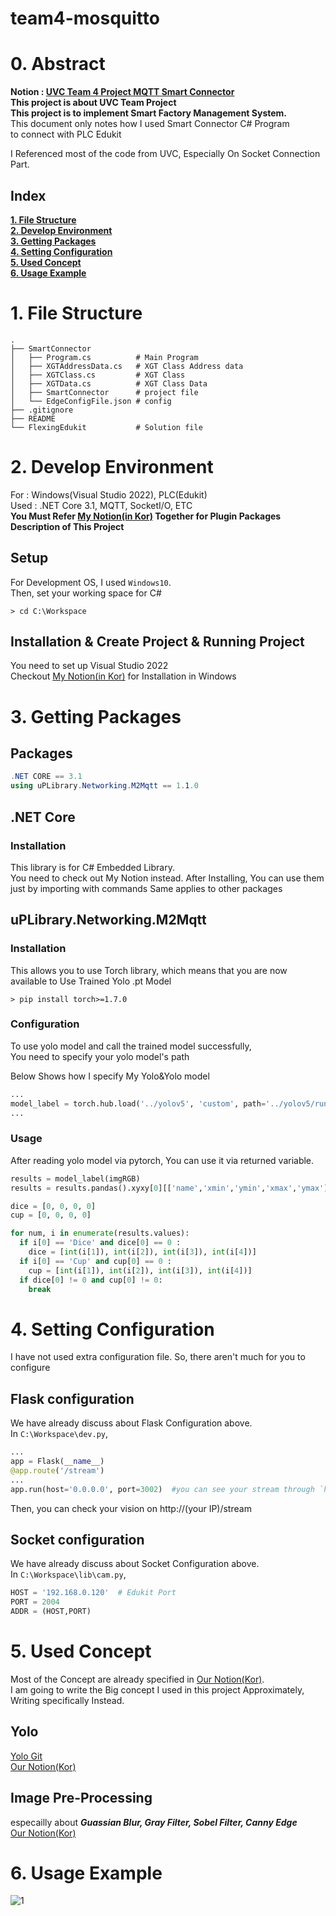 # team4-mosquitto

# 0. Abstract
**Notion : [UVC Team 4 Project MQTT Smart Connector](https://www.notion.so/1d50eee57be542fd8435cf5088dd9936#4a7257e9d60b4ae6b9ff57869f8b05f3)**  
**This project is about UVC Team Project**  
**This project is to implement Smart Factory Management System.**  
This document only notes how I used Smart Connector C# Program   
to connect with PLC Edukit  

I Referenced most of the code from UVC,
Especially On Socket Connection Part.

## Index  

[**1. File Structure**](https://github.com/shlee9605/team4-mosquitto#1-file-structure)  
[**2. Develop Environment**](https://github.com/shlee9605/team4-mosquitto#2-develop-environment)  
[**3. Getting Packages**](https://github.com/shlee9605/team4-mosquitto#3-getting-packages)  
[**4. Setting Configuration**](https://github.com/shlee9605/team4-mosquitto#4-setting-configuration)  
[**5. Used Concept**](https://github.com/shlee9605/team4-mosquitto#5-used-concept)  
[**6. Usage Example**](https://github.com/shlee9605/team4-mosquitto#6-usage-example)  
  
  
# 1. File Structure

```
.
├── SmartConnector          
│   ├── Program.cs          # Main Program
│   ├── XGTAddressData.cs   # XGT Class Address data
│   ├── XGTClass.cs         # XGT Class
│   ├── XGTData.cs          # XGT Class Data
│   ├── SmartConnector      # project file
│   └── EdgeConfigFile.json # config
├── .gitignore
├── README
└── FlexingEdukit           # Solution file
```

# 2. Develop Environment

For : Windows(Visual Studio 2022), PLC(Edukit)  
Used : .NET Core 3.1, MQTT, SocketI/O, ETC  
**You Must Refer [My Notion(in Kor)](https://www.notion.so/1d50eee57be542fd8435cf5088dd9936#4a7257e9d60b4ae6b9ff57869f8b05f3) Together for Plugin Packages Description of This Project**  

## Setup
For Development OS, I used `Windows10`.  
Then, set your working space for C#  
```console
> cd C:\Workspace
```
  
## Installation & Create Project & Running Project
You need to set up Visual Studio 2022  
Checkout [My Notion(in Kor)](https://www.notion.so/1d50eee57be542fd8435cf5088dd9936#4a7257e9d60b4ae6b9ff57869f8b05f3) for Installation in Windows  
  
  
# 3. Getting Packages

## Packages
```C#
.NET CORE == 3.1
using uPLibrary.Networking.M2Mqtt == 1.1.0
```
  
## .NET Core

### Installation
This library is for C# Embedded Library.  
You need to check out My Notion instead.
After Installing, You can use them just by importing with commands
Same applies to other packages  
  
## uPLibrary.Networking.M2Mqtt

### Installation
This allows you to use Torch library, which means that you are now  
available to Use Trained Yolo .pt Model

```console
> pip install torch>=1.7.0
```  
  
### Configuration
To use yolo model and call the trained model successfully,  
You need to specify your yolo model's path

Below Shows how I specify My Yolo&Yolo model
```Python
...
model_label = torch.hub.load('../yolov5', 'custom', path='../yolov5/runs/train/dices5/weights/last.pt', source='local') # Read Train Model
...
```
  
### Usage
After reading yolo model via pytorch, You can use it via returned variable.
```Python
results = model_label(imgRGB)
results = results.pandas().xyxy[0][['name','xmin','ymin','xmax','ymax']]

dice = [0, 0, 0, 0]
cup = [0, 0, 0, 0]

for num, i in enumerate(results.values):
  if i[0] == 'Dice' and dice[0] == 0 :                
    dice = [int(i[1]), int(i[2]), int(i[3]), int(i[4])]
  if i[0] == 'Cup' and cup[0] == 0 :
    cup = [int(i[1]), int(i[2]), int(i[3]), int(i[4])]
  if dice[0] != 0 and cup[0] != 0:
    break
```
  
  
# 4. Setting Configuration
I have not used extra configuration file.
So, there aren't much for you to configure
  
## Flask configuration

We have already discuss about Flask Configuration above.  
In `C:\Workspace\dev.py`,  

```Python
...  
app = Flask(__name__)
@app.route('/stream')
...  
app.run(host='0.0.0.0', port=3002)  #you can see your stream through `http://localhost/stream`
```
  
Then, you can check your vision on http://(your IP)/stream
  
## Socket configuration
  
We have already discuss about Socket Configuration above.  
In `C:\Workspace\lib\cam.py`,  
```Python
HOST = '192.168.0.120'  # Edukit Port
PORT = 2004
ADDR = (HOST,PORT)
```
  
# 5. Used Concept
Most of the Concept are already specified in [Our Notion(Kor)](https://www.notion.so/1d50eee57be542fd8435cf5088dd9936#fda79f7cccda4e088c23260d622272f1).  
I am going to write the Big concept I used in this project Approximately,
Writing specifically Instead.

## Yolo
[Yolo Git](https://github.com/ultralytics/yolov5)  
[Our Notion(Kor)](https://www.notion.so/1d50eee57be542fd8435cf5088dd9936#e8e36a7d3e494eef94265ebc1264daa0)

## Image Pre-Processing
especailly about ***Guassian Blur, Gray Filter, Sobel Filter, Canny Edge***  
[Our Notion(Kor)](https://www.notion.so/1d50eee57be542fd8435cf5088dd9936#b4c2b136a9d2479aac508cf5c9a98d1e)
  
  
# 6. Usage Example
  
![1](https://user-images.githubusercontent.com/40204622/208363538-d8618519-d78c-46bd-a30a-0bfccab3f22a.PNG)
  
